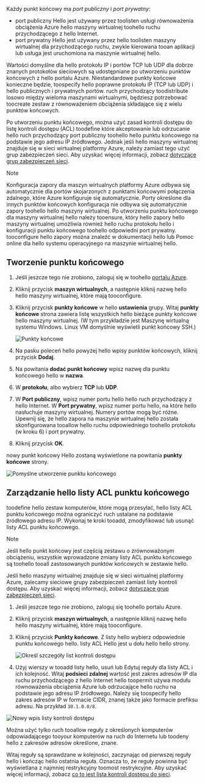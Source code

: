 
Każdy punkt końcowy ma *port publiczny* i *port prywatny*:

* port publiczny Hello jest używany przez toolisten usługi równoważenia obciążenia Azure hello maszyny wirtualnej toohello ruchu przychodzącego z hello Internet.
* port prywatny Hello jest używany przez hello toolisten maszyny wirtualnej dla przychodzącego ruchu, zwykle kierowana tooan aplikacji lub usługa jest uruchomiona na maszynie wirtualnej hello.

Wartości domyślne dla hello protokołu IP i portów TCP lub UDP dla dobrze znanych protokołów sieciowych są udostępniane po utworzeniu punktów końcowych z hello portalu Azure. Niestandardowe punkty końcowe konieczne będzie, toospecify hello poprawne protokołu IP (TCP lub UDP) i hello publicznych i prywatnych portów. ruch przychodzący toodistribute losowo między wieloma maszynami wirtualnymi, będziesz potrzebować toocreate zestaw z równoważeniem obciążenia składające się z wielu punktów końcowych.

Po utworzeniu punktu końcowego, można użyć zasad kontroli dostępu do listę kontroli dostępu (ACL) toodefine które akceptowanie lub odrzucanie hello ruch przychodzący port publiczny toohello hello punktu końcowego na podstawie jego adresu IP źródłowego. Jednak jeśli hello maszyny wirtualnej znajduje się w sieci wirtualnej platformy Azure, należy zamiast tego użyć grup zabezpieczeń sieci. Aby uzyskać więcej informacji, zobacz [dotyczące grup zabezpieczeń sieci](../articles/virtual-network/virtual-networks-nsg.md).

> [!NOTE]
> Konfiguracja zapory dla maszyn wirtualnych platformy Azure odbywa się automatycznie dla portów skojarzonych z punktami końcowymi połączenia zdalnego, które Azure konfiguruje się automatycznie. Porty określone dla innych punktów końcowych konfiguracja nie odbywa się automatycznie zapory toohello hello maszyny wirtualnej. Po utworzeniu punktu końcowego dla maszyny wirtualnej hello należy tooensure, który hello zapory hello maszyny wirtualnej umożliwia również hello ruchu protokołu hello i konfiguracji punktu końcowego toohello odpowiedni port prywatny. tooconfigure hello zapory można znaleźć w dokumentacji hello lub Pomoc online dla hello systemu operacyjnego na maszynie wirtualnej hello.
>
>

## <a name="create-an-endpoint"></a>Tworzenie punktu końcowego
1. Jeśli jeszcze tego nie zrobiono, zaloguj się w toohello [portalu Azure](https://portal.azure.com).
2. Kliknij przycisk **maszyn wirtualnych**, a następnie kliknij nazwę hello hello maszyny wirtualnej, które mają tooconfigure.
3. Kliknij przycisk **punkty końcowe** w hello **ustawienia** grupy. Witaj **punkty końcowe** strona zawiera listę wszystkich hello bieżące punkty końcowe hello maszyny wirtualnej. (W tym przykładzie jest Maszynę wirtualną systemu Windows. Linux VM domyślnie wyświetli punkt końcowy SSH.)

   <!-- ![Endpoints](./media/virtual-machines-common-classic-setup-endpoints/endpointswindows.png) -->
   ![Punkty końcowe](./media/virtual-machines-common-classic-setup-endpoints/endpointsblade.png)

4. Na pasku poleceń hello powyżej hello wpisy punktów końcowych, kliknij przycisk **Dodaj**.
5. Na powitania **dodać punkt końcowy** wpisz nazwę dla punktu końcowego hello w **nazwa**.
6. W **protokołu**, albo wybierz **TCP** lub **UDP**.
7. W **Port publiczny**, wpisz numer portu hello hello ruch przychodzący z hello Internet. W **Port prywatny**, wpisz numer portu hello, na które hello nasłuchuje maszyny wirtualnej. Numery portów mogą być różne. Upewnij się, że hello zapora na maszynie wirtualnej hello została skonfigurowana tooallow hello ruchu odpowiedniego toohello protokołu (w kroku 6) i port prywatny.
10. Kliknij przycisk **OK**.

nowy punkt końcowy Hello zostaną wyświetlone na powitania **punkty końcowe** strony.

![Pomyślne utworzenie punktu końcowego](./media/virtual-machines-common-classic-setup-endpoints/endpointcreated.png)

## <a name="manage-hello-acl-on-an-endpoint"></a>Zarządzanie hello listy ACL punktu końcowego
toodefine hello zestaw komputerów, które mogą przesyłać, hello listy ACL punktu końcowego można ograniczyć ruch ustalane na podstawie źródłowego adresu IP. Wykonaj te kroki tooadd, zmodyfikować lub usunąć listy ACL punktu końcowego.

> [!NOTE]
> Jeśli hello punkt końcowy jest częścią zestawu o zrównoważonym obciążeniu, wszystkie wprowadzone zmiany listy ACL punktu końcowego są toohello tooall zastosowanych punktów końcowych w zestawie hello.
>
>

Jeśli hello maszyny wirtualnej znajduje się w sieci wirtualnej platformy Azure, zalecamy sieciowe grupy zabezpieczeń zamiast listy kontroli dostępu. Aby uzyskać więcej informacji, zobacz [dotyczące grup zabezpieczeń sieci](../articles/virtual-network/virtual-networks-nsg.md).

1. Jeśli jeszcze tego nie zrobiono, zaloguj się toohello portalu Azure.
2. Kliknij przycisk **maszyn wirtualnych**, a następnie kliknij nazwę hello hello maszyny wirtualnej, które mają tooconfigure.
3. Kliknij przycisk **Punkty końcowe**. Z listy hello wybierz odpowiednie punktu końcowego hello. listy ACL Hello jest u dołu hello hello strony.

   ![Określ szczegóły list kontroli dostępu](./media/virtual-machines-common-classic-setup-endpoints/aclpreentry.png)

4. Użyj wierszy w tooadd listy hello, usuń lub Edytuj reguły dla listy ACL i ich kolejność. Witaj **podsieci zdalnej** wartość jest zakres adresów IP dla ruchu przychodzącego z hello Internet hello toopermit używa modułu równoważenia obciążenia Azure lub odrzucające hello ruchu na podstawie jego adresu IP źródłowego. Należy się toospecify hello zakres adresów IP w formacie CIDR, znanej także jako formacie prefiksu adresu. Na przykład `10.1.0.0/8`.

 ![Nowy wpis listy kontroli dostępu](./media/virtual-machines-common-classic-setup-endpoints/newaclentry.png)


Można użyć tylko ruch tooallow reguły z określonych komputerów odpowiadającego tooyour komputerów na ruch do Internetu lub toodeny hello z zakresów adresów określone, znane.

Witaj reguły są sprawdzane w kolejności, zaczynając od pierwszej reguły hello i kończąc hello ostatnia reguła. Oznacza to, że reguły powinna być wyświetlana z najmniej restrykcyjny toomost restrykcyjne. Aby uzyskać więcej informacji, zobacz [co to jest lista kontroli dostępu do sieci](../articles/virtual-network/virtual-networks-acl.md).
